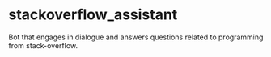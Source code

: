 # stackoverflow_assistant
Bot that engages in dialogue and answers questions related to programming from stack-overflow.
